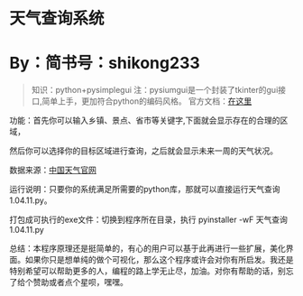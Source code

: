# 天气查询系统

# By：简书号：shikong233

> 知识：python+pysimplegui
> 注：pysiumgui是一个封装了tkinter的gui接口,简单上手，更加符合python的编码风格。
> 官方文档：[在这里](https://pysimplegui.readthedocs.io/en/latest/)

功能：首先你可以输入乡镇、景点、省市等关键字,下面就会显示存在的合理的区域，

然后你可以选择你的目标区域进行查询，之后就会显示未来一周的天气状况。

数据来源：[中国天气官网](http://www.weather.com.cn/)

运行说明：只要你的系统满足所需要的python库，那就可以直接运行天气查询1.04.11.py。

打包成可执行的exe文件：切换到程序所在目录，执行 pyinstaller -wF 天气查询1.04.11.py

总结：本程序原理还是挺简单的，有心的用户可以基于此再进行一些扩展，美化界面。如果你只是想单纯的做个可视化，那么这个程序或许会对你有所启发。我还是特别希望可以帮助更多的人，编程的路上学无止尽，加油。对你有帮助的话，别忘了给个赞助或者点个星呗，嘿嘿。
